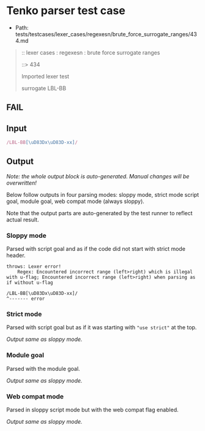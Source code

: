# Tenko parser test case

- Path: tests/testcases/lexer_cases/regexesn/brute_force_surrogate_ranges/434.md

> :: lexer cases : regexesn : brute force surrogate ranges
>
> ::> 434
>
> Imported lexer test
>
> surrogate LBL-BB

## FAIL

## Input

`````js
/LBL-BB[\uD83Dx\uD83D-xx]/
`````

## Output

_Note: the whole output block is auto-generated. Manual changes will be overwritten!_

Below follow outputs in four parsing modes: sloppy mode, strict mode script goal, module goal, web compat mode (always sloppy).

Note that the output parts are auto-generated by the test runner to reflect actual result.

### Sloppy mode

Parsed with script goal and as if the code did not start with strict mode header.

`````
throws: Lexer error!
    Regex: Encountered incorrect range (left>right) which is illegal with u-flag; Encountered incorrect range (left>right) when parsing as if without u-flag

/LBL-BB[\uD83Dx\uD83D-xx]/
^------- error
`````

### Strict mode

Parsed with script goal but as if it was starting with `"use strict"` at the top.

_Output same as sloppy mode._

### Module goal

Parsed with the module goal.

_Output same as sloppy mode._

### Web compat mode

Parsed in sloppy script mode but with the web compat flag enabled.

_Output same as sloppy mode._

